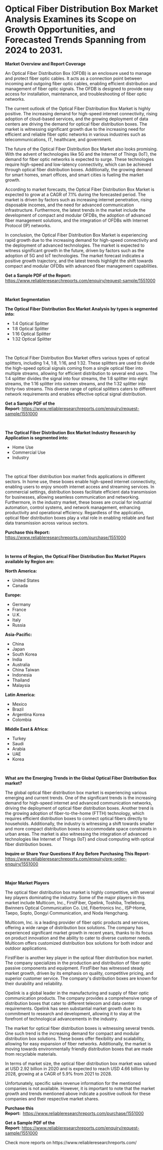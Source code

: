<p><h1>Optical Fiber Distribution Box Market Analysis Examines its Scope on Growth Opportunities, and Forecasted Trends Spanning from 2024 to 2031.</h1></p><p><strong>Market Overview and Report Coverage</strong></p>
<p><p>An Optical Fiber Distribution Box (OFDB) is an enclosure used to manage and protect fiber optic cables. It acts as a connection point between incoming and outgoing fiber optic cables, enabling efficient distribution and management of fiber optic signals. The OFDB is designed to provide easy access for installation, maintenance, and troubleshooting of fiber optic networks.</p><p>The current outlook of the Optical Fiber Distribution Box Market is highly positive. The increasing demand for high-speed internet connectivity, rising adoption of cloud-based services, and the growing deployment of data centers are driving the demand for optical fiber distribution boxes. The market is witnessing significant growth due to the increasing need for efficient and reliable fiber optic networks in various industries such as telecommunications, IT, healthcare, and government.</p><p>The future of the Optical Fiber Distribution Box Market also looks promising. With the advent of technologies like 5G and the Internet of Things (IoT), the demand for fiber optic networks is expected to surge. These technologies require high-speed and low-latency connectivity, which can be achieved through optical fiber distribution boxes. Additionally, the growing demand for smart homes, smart offices, and smart cities is fueling the market growth.</p><p>According to market forecasts, the Optical Fiber Distribution Box Market is expected to grow at a CAGR of 7.1% during the forecasted period. The market is driven by factors such as increasing internet penetration, rising disposable incomes, and the need for advanced communication infrastructure. Furthermore, the latest trends in the market include the development of compact and modular OFDBs, the adoption of advanced fiber management solutions, and the integration of OFDBs with Internet Protocol (IP) networks.</p><p>In conclusion, the Optical Fiber Distribution Box Market is experiencing rapid growth due to the increasing demand for high-speed connectivity and the deployment of advanced technologies. The market is expected to witness significant growth in the future, driven by factors such as the adoption of 5G and IoT technologies. The market forecast indicates a positive growth trajectory, and the latest trends highlight the shift towards compact and modular OFDBs with advanced fiber management capabilities.</p></p>
<p><strong>Get a Sample PDF of the Report:</strong> <a href="https://www.reliableresearchreports.com/enquiry/request-sample/1551000">https://www.reliableresearchreports.com/enquiry/request-sample/1551000</a></p>
<p>&nbsp;</p>
<p><strong>Market Segmentation</strong></p>
<p><strong>The Optical Fiber Distribution Box Market Analysis by types is segmented into:</strong></p>
<p><ul><li>1:4 Optical Splitter</li><li>1:8 Optical Splitter</li><li>1:16 Optical Splitter</li><li>1:32 Optical Splitter</li></ul></p>
<p>&nbsp;</p>
<p><p>The Optical Fiber Distribution Box Market offers various types of optical splitters, including 1:4, 1:8, 1:16, and 1:32. These splitters are used to divide the high-speed optical signals coming from a single optical fiber into multiple streams, allowing for efficient distribution to several end users. The 1:4 splitter divides the signal into four streams, the 1:8 splitter into eight streams, the 1:16 splitter into sixteen streams, and the 1:32 splitter into thirty-two streams. This diverse range of optical splitters caters to different network requirements and enables effective optical signal distribution.</p></p>
<p><strong>Get a Sample PDF of the Report:</strong>&nbsp;<a href="https://www.reliableresearchreports.com/enquiry/request-sample/1551000">https://www.reliableresearchreports.com/enquiry/request-sample/1551000</a></p>
<p>&nbsp;</p>
<p><strong>The Optical Fiber Distribution Box Market Industry Research by Application is segmented into:</strong></p>
<p><ul><li>Home Use</li><li>Commercial Use</li><li>Industry</li></ul></p>
<p>&nbsp;</p>
<p><p>The optical fiber distribution box market finds applications in different sectors. In home use, these boxes enable high-speed internet connectivity, enabling users to enjoy smooth internet access and streaming services. In commercial settings, distribution boxes facilitate efficient data transmission for businesses, allowing seamless communication and networking. Furthermore, in the industry market, these boxes are crucial for industrial automation, control systems, and network management, enhancing productivity and operational efficiency. Regardless of the application, optical fiber distribution boxes play a vital role in enabling reliable and fast data transmission across various sectors.</p></p>
<p><strong>Purchase this Report:</strong>&nbsp; <a href="https://www.reliableresearchreports.com/purchase/1551000">https://www.reliableresearchreports.com/purchase/1551000</a></p>
<p>&nbsp;</p>
<p><strong>In terms of Region, the Optical Fiber Distribution Box Market Players available by Region are:</strong></p>
<p>
    <p> <strong> North America: </strong>
        <ul>
            <li>United States</li>
            <li>Canada</li>
        </ul>
        </p> 
    <p> <strong> Europe: </strong>
        <ul>
            <li>Germany</li>
            <li>France</li>
            <li>U.K.</li>
            <li>Italy</li>
            <li>Russia</li>
        </ul>
        </p> 
    <p> <strong> Asia-Pacific: </strong>
        <ul>
            <li>China</li>
            <li>Japan</li>
            <li>South Korea</li>
            <li>India</li>
            <li>Australia</li>
            <li>China Taiwan</li>
            <li>Indonesia</li>
            <li>Thailand</li>
            <li>Malaysia</li>
        </ul>
        </p> 
    <p> <strong> Latin America: </strong>
        <ul>
            <li>Mexico</li>
            <li>Brazil</li>
            <li>Argentina Korea</li>
            <li>Colombia</li>
        </ul>
        </p> 
    <p> <strong> Middle East & Africa: </strong>
        <ul>
            <li>Turkey</li>
            <li>Saudi</li>
            <li>Arabia</li>
            <li>UAE</li>
            <li>Korea</li>
        </ul>
    </p>
    </p>
<p>&nbsp;</p>
<p><strong>What are the Emerging Trends in the Global Optical Fiber Distribution Box market?</strong></p>
<p><p>The global optical fiber distribution box market is experiencing various emerging and current trends. One of the significant trends is the increasing demand for high-speed internet and advanced communication networks, driving the deployment of optical fiber distribution boxes. Another trend is the growing adoption of fiber-to-the-home (FTTH) technology, which requires efficient distribution boxes to connect optical fibers directly to households. Additionally, the industry is witnessing a shift towards smaller and more compact distribution boxes to accommodate space constraints in urban areas. The market is also witnessing the integration of advanced technologies like Internet of Things (IoT) and cloud computing with optical fiber distribution boxes.</p></p>
<p><strong>Inquire or Share Your Questions If Any Before Purchasing This Report</strong>- <a href="https://www.reliableresearchreports.com/enquiry/pre-order-enquiry/1551000">https://www.reliableresearchreports.com/enquiry/pre-order-enquiry/1551000</a></p>
<p>&nbsp;</p>
<p><strong>Major Market Players</strong></p>
<p><p>The optical fiber distribution box market is highly competitive, with several key players dominating the industry. Some of the major players in this market include Multicom, Inc., FirstFiber, Opelink, Toshiba, Trelleborg, Bwinners Optical Communication Co. Ltd, Fibertronics Inc., ISP-Home, Taepo, Sopto, Dongyi Communication, and Noda Hengchang.</p><p>Multicom, Inc. is a leading provider of fiber optic products and services, offering a wide range of distribution box solutions. The company has experienced significant market growth in recent years, thanks to its focus on product innovation and the ability to cater to diverse customer needs. Multicom offers customized distribution box solutions for both indoor and outdoor applications.</p><p>FirstFiber is another key player in the optical fiber distribution box market. The company specializes in the production and distribution of fiber optic passive components and equipment. FirstFiber has witnessed steady market growth, driven by its emphasis on quality, competitive pricing, and superior customer service. The company's distribution boxes are known for their durability and reliability.</p><p>Opelink is a global leader in the manufacturing and supply of fiber optic communication products. The company provides a comprehensive range of distribution boxes that cater to different telecom and data center requirements. Opelink has seen substantial market growth due to its commitment to research and development, allowing it to stay at the forefront of technological advancements in the industry.</p><p>The market for optical fiber distribution boxes is witnessing several trends. One such trend is the increasing demand for compact and modular distribution box solutions. These boxes offer flexibility and scalability, allowing for easy expansion of fiber networks. Additionally, the market is moving towards environmentally friendly distribution boxes that are made from recyclable materials.</p><p>In terms of market size, the optical fiber distribution box market was valued at USD 2.92 billion in 2020 and is expected to reach USD 4.66 billion by 2028, growing at a CAGR of 5.9% from 2021 to 2028.</p><p>Unfortunately, specific sales revenue information for the mentioned companies is not available. However, it is important to note that the market growth and trends mentioned above indicate a positive outlook for these companies and their respective market shares.</p></p>
<p><strong>Purchase this Report:</strong>&nbsp;&nbsp;<a href="https://www.reliableresearchreports.com/purchase/1551000">https://www.reliableresearchreports.com/purchase/1551000</a></p>
<p></p>
<p><strong>Get a Sample PDF of the Report:</strong>&nbsp;<a href="https://www.reliableresearchreports.com/enquiry/request-sample/1551000">https://www.reliableresearchreports.com/enquiry/request-sample/1551000</a></p>
<p>Check more reports on https://www.reliableresearchreports.com/</p>